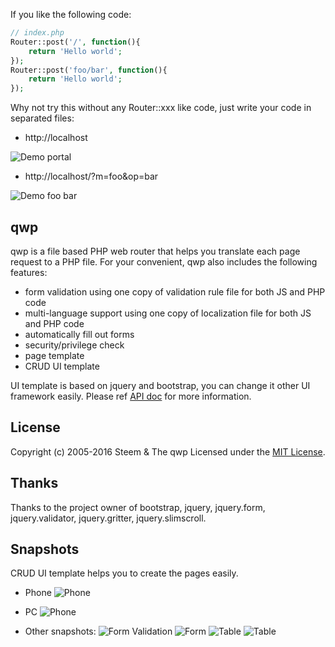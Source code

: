 If you like the following code:
```php
// index.php
Router::post('/', function(){
    return 'Hello world';
});
Router::post('foo/bar', function(){
    return 'Hello world';
});
```
Why not try this without any Router::xxx like code, just write your code in separated files:
* http://localhost

![Demo portal](https://github.com/steem/qwp/blob/master/doc/demo_portal.png)

* http://localhost/?m=foo&op=bar

![Demo foo bar](https://github.com/steem/qwp/blob/master/doc/demo_foo_bar.png)

## qwp
qwp is a file based PHP web router that helps you translate each page request to a PHP file.
For your convenient, qwp also includes the following features:
* form validation using one copy of validation rule file for both JS and PHP code
* multi-language support using one copy of localization file for both JS and PHP code
* automatically fill out forms
* security/privilege check
* page template
* CRUD UI template

UI template is based on jquery and bootstrap, you can change it other UI framework easily.
Please ref [API doc](https://github.com/steem/qwp/blob/master/doc) for more information.

## License
Copyright (c) 2005-2016 Steem & The qwp Licensed under the [MIT License](http://www.opensource.org/licenses/mit-license.php).

## Thanks
Thanks to the project owner of bootstrap, jquery, jquery.form, jquery.validator, jquery.gritter, jquery.slimscroll.

## Snapshots
CRUD UI template helps you to create the pages easily.

* Phone
![Phone](https://github.com/steem/qwp/blob/master/doc/crud_phone.jpg)

* PC
![Phone](https://github.com/steem/qwp/blob/master/doc/crud_pc.png)

* Other snapshots:
![Form Validation](https://github.com/steem/qwp/blob/master/doc/form_validation.png)
![Form](https://github.com/steem/qwp/blob/master/doc/form.png)
![Table](https://github.com/steem/qwp/blob/master/doc/table_loading.png)
![Table](https://github.com/steem/qwp/blob/master/doc/table_loaded.png)